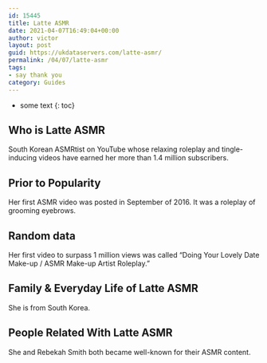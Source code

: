 ```yaml
---
id: 15445
title: Latte ASMR
date: 2021-04-07T16:49:04+00:00
author: victor
layout: post
guid: https://ukdataservers.com/latte-asmr/
permalink: /04/07/latte-asmr
tags:
- say thank you
category: Guides
---
```


* some text
{: toc}


## Who is Latte ASMR



South Korean ASMRtist on YouTube whose relaxing roleplay and tingle-inducing videos have earned her more than 1.4 million subscribers. 

                
                
                
## Prior to Popularity



Her first ASMR video was posted in September of 2016. It was a roleplay of grooming eyebrows. 

                
                
                
## Random data



Her first video to surpass 1 million views was called &#8220;Doing Your Lovely Date Make-up / ASMR Make-up Artist Roleplay.&#8221; 

                
                
                
## Family & Everyday Life of Latte ASMR



She is from South Korea. 

                
                
                
## People Related With Latte ASMR



She and Rebekah Smith both became well-known for their ASMR content. 

                
              
            
          
          
          